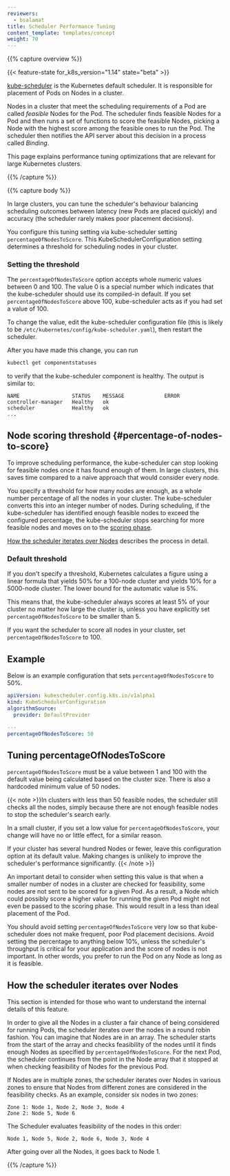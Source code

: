 ```yaml
---
reviewers:
  - bsalamat
title: Scheduler Performance Tuning
content_template: templates/concept
weight: 70
---
```


{{% capture overview %}}

{{< feature-state for_k8s_version="1.14" state="beta" >}}

[kube-scheduler](/docs/concepts/scheduling/kube-scheduler/#kube-scheduler) is
the Kubernetes default scheduler. It is responsible for placement of Pods on
Nodes in a cluster.

Nodes in a cluster that meet the scheduling requirements of a Pod are called
_feasible_ Nodes for the Pod. The scheduler finds feasible Nodes for a Pod and
then runs a set of functions to score the feasible Nodes, picking a Node with
the highest score among the feasible ones to run the Pod. The scheduler then
notifies the API server about this decision in a process called _Binding_.

This page explains performance tuning optimizations that are relevant for large
Kubernetes clusters.

{{% /capture %}}

{{% capture body %}}

In large clusters, you can tune the scheduler's behaviour balancing scheduling
outcomes between latency (new Pods are placed quickly) and accuracy (the
scheduler rarely makes poor placement decisions).

You configure this tuning setting via kube-scheduler setting
`percentageOfNodesToScore`. This KubeSchedulerConfiguration setting determines a
threshold for scheduling nodes in your cluster.

### Setting the threshold

The `percentageOfNodesToScore` option accepts whole numeric values between 0
and 100. The value 0 is a special number which indicates that the kube-scheduler
should use its compiled-in default. If you set `percentageOfNodesToScore` above
100, kube-scheduler acts as if you had set a value of 100.

To change the value, edit the kube-scheduler configuration file (this is likely
to be `/etc/kubernetes/config/kube-scheduler.yaml`), then restart the scheduler.

After you have made this change, you can run

```bash
kubectl get componentstatuses
```

to verify that the kube-scheduler component is healthy. The output is similar
to:

```
NAME                 STATUS    MESSAGE             ERROR
controller-manager   Healthy   ok
scheduler            Healthy   ok
...
```

## Node scoring threshold {#percentage-of-nodes-to-score}

To improve scheduling performance, the kube-scheduler can stop looking for
feasible nodes once it has found enough of them. In large clusters, this saves
time compared to a naive approach that would consider every node.

You specify a threshold for how many nodes are enough, as a whole number
percentage of all the nodes in your cluster. The kube-scheduler converts this
into an integer number of nodes. During scheduling, if the kube-scheduler has
identified enough feasible nodes to exceed the configured percentage, the
kube-scheduler stops searching for more feasible nodes and moves on to the
[scoring phase](/docs/concepts/scheduling/kube-scheduler/#kube-scheduler-implementation).

[How the scheduler iterates over Nodes](#how-the-scheduler-iterates-over-nodes)
describes the process in detail.

### Default threshold

If you don't specify a threshold, Kubernetes calculates a figure using a linear
formula that yields 50% for a 100-node cluster and yields 10% for a 5000-node
cluster. The lower bound for the automatic value is 5%.

This means that, the kube-scheduler always scores at least 5% of your cluster no
matter how large the cluster is, unless you have explicitly set
`percentageOfNodesToScore` to be smaller than 5.

If you want the scheduler to score all nodes in your cluster, set
`percentageOfNodesToScore` to 100.

## Example

Below is an example configuration that sets `percentageOfNodesToScore` to 50%.

```yaml
apiVersion: kubescheduler.config.k8s.io/v1alpha1
kind: KubeSchedulerConfiguration
algorithmSource:
  provider: DefaultProvider

---
percentageOfNodesToScore: 50
```

## Tuning percentageOfNodesToScore

`percentageOfNodesToScore` must be a value between 1 and 100 with the default
value being calculated based on the cluster size. There is also a hardcoded
minimum value of 50 nodes.

{{< note >}}In clusters with less than 50 feasible nodes, the scheduler still
checks all the nodes, simply because there are not enough feasible nodes to stop
the scheduler's search early.

In a small cluster, if you set a low value for `percentageOfNodesToScore`, your
change will have no or little effect, for a similar reason.

If your cluster has several hundred Nodes or fewer, leave this configuration
option at its default value. Making changes is unlikely to improve the
scheduler's performance significantly. {{< /note >}}

An important detail to consider when setting this value is that when a smaller
number of nodes in a cluster are checked for feasibility, some nodes are not
sent to be scored for a given Pod. As a result, a Node which could possibly
score a higher value for running the given Pod might not even be passed to the
scoring phase. This would result in a less than ideal placement of the Pod.

You should avoid setting `percentageOfNodesToScore` very low so that
kube-scheduler does not make frequent, poor Pod placement decisions. Avoid
setting the percentage to anything below 10%, unless the scheduler's throughput
is critical for your application and the score of nodes is not important. In
other words, you prefer to run the Pod on any Node as long as it is feasible.

## How the scheduler iterates over Nodes

This section is intended for those who want to understand the internal details
of this feature.

In order to give all the Nodes in a cluster a fair chance of being considered
for running Pods, the scheduler iterates over the nodes in a round robin
fashion. You can imagine that Nodes are in an array. The scheduler starts from
the start of the array and checks feasibility of the nodes until it finds enough
Nodes as specified by `percentageOfNodesToScore`. For the next Pod, the
scheduler continues from the point in the Node array that it stopped at when
checking feasibility of Nodes for the previous Pod.

If Nodes are in multiple zones, the scheduler iterates over Nodes in various
zones to ensure that Nodes from different zones are considered in the
feasibility checks. As an example, consider six nodes in two zones:

```
Zone 1: Node 1, Node 2, Node 3, Node 4
Zone 2: Node 5, Node 6
```

The Scheduler evaluates feasibility of the nodes in this order:

```
Node 1, Node 5, Node 2, Node 6, Node 3, Node 4
```

After going over all the Nodes, it goes back to Node 1.

{{% /capture %}}
